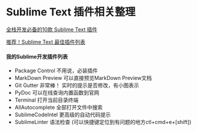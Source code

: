 Sublime Text 插件相关整理
=======================

[全栈开发必备的10款 Sublime Text 插件](http://www.kuqin.com/shuoit/20141118/343277.html)

[推荐！Sublime Text 最佳插件列表](http://blog.jobbole.com/79326/)

#### 我的Sublime开发插件列表
- Package Control 不用说，必装插件
- MarkDown Preview 可以直接预览MarkDown Preview文档
- Git Gutter 非常棒！ 实时的提示是否修改，有小图表示
- PyDoc 可以在线查询内置函数到官网
- Terminal 打开当前目录终端
- AllAutocomplete 全部打开文件中搜索
- SublimeCodeIntel 更高级的自动代码提示
- SublimeLinter 语法检查 (可以快捷键定位到有问题的地方ctl+cmd+e+[shift])
